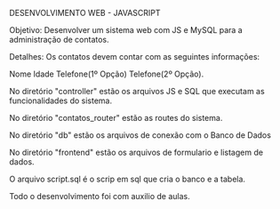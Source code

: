 DESENVOLVIMENTO WEB - JAVASCRIPT

Objetivo: Desenvolver um sistema web com JS e MySQL para a administração de contatos.

Detalhes: Os contatos devem contar com as seguintes informações:

Nome Idade Telefone(1º Opção) Telefone(2º Opção).

No diretório "controller" estão os arquivos JS e SQL que executam as funcionalidades do sistema.

No diretório "contatos_router" estão as routes do sistema.

No diretório "db" estão os arquivos de conexão com o Banco de Dados

No diretório "frontend" estão os arquivos de formulario e listagem de dados.

O arquivo script.sql é o scrip em sql que cria o banco e a tabela.

Todo o desenvolvimento foi com auxilio de aulas. 